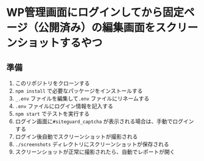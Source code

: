 # WP管理画面にログインしてから固定ページ（公開済み）の編集画面をスクリーンショットするやつ

## 準備
1. このリポジトリをクローンする
2. `npm install` で必要なパッケージをインストールする
3. `_.env` ファイルを編集して`.env` ファイルにリネームする
4. `.env` ファイルにログイン情報を記入する
5. `npm start` でテストを実行する
6. ログイン画面に`#siteguard_captcha` が表示される場合は、手動でログインする
7. ログイン後自動でスクリーンショットが撮影される
8. `./screenshots` ディレクトリにスクリーンショットが保存される
9. スクリーンショットが正常に撮影されたら、自動でレポートが開く
```
